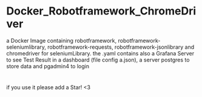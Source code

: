 # Docker_Robotframework_ChromeDriver
a Docker Image containing robotframework, robotframework-seleniumlibrary, robotframework-requests, robotframework-jsonlibrary and chromedriver for seleniumLibrary. the .yaml contains also a Grafana Server to see Test Result in a dashboard (file config a.json), a server postgres to store data and pgadmin4 to login

#
#
#

if you use it please add a Star! <3
